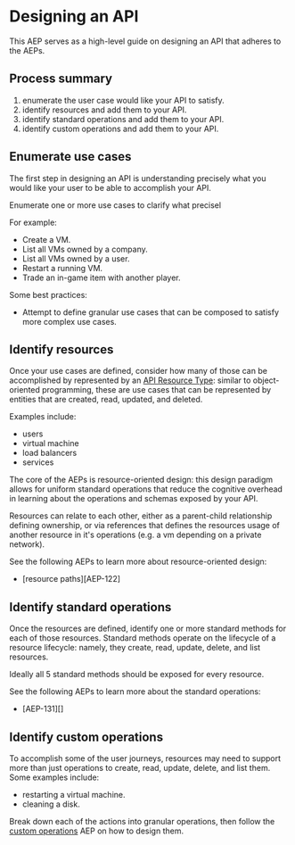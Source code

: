 # Designing an API

This AEP serves as a high-level guide on designing an API that adheres to the
AEPs.

## Process summary

1. enumerate the user case would like your API to satisfy.
1. identify resources and add them to your API.
1. identify standard operations and add them to your API.
1. identify custom operations and add them to your API.

## Enumerate use cases

The first step in designing an API is understanding precisely what you would
like your user to be able to accomplish your API.

Enumerate one or more use cases to clarify what precisel

For example:

- Create a VM.
- List all VMs owned by a company.
- List all VMs owned by a user.
- Restart a running VM.
- Trade an in-game item with another player.

Some best practices:

- Attempt to define granular use cases that can be composed to
  satisfy more complex use cases.

## Identify resources

Once your use cases are defined, consider how many of those can be accomplished
by represented by an [API Resource Type][]: similar to object-oriented
programming, these are use cases that can be represented by entities that are
created, read, updated, and deleted.

Examples include:

- users
- virtual machine
- load balancers
- services

The core of the AEPs is resource-oriented design: this design paradigm allows
for uniform standard operations that reduce the cognitive overhead in learning
about the operations and schemas exposed by your API.

Resources can relate to each other, either as a parent-child relationship
defining ownership, or via references that defines the resources usage of
another resource in it's operations (e.g. a vm depending on a private network).

See the following AEPs to learn more about resource-oriented design:

- [resource paths][AEP-122]

## Identify standard operations

Once the resources are defined, identify one or more standard methods for each
of those resources. Standard methods operate on the lifecycle of a resource
lifecycle: namely, they create, read, update, delete, and list resources.

Ideally all 5 standard methods should be exposed for every resource.

See the following AEPs to learn more about the standard operations:

- [AEP-131][]

## Identify custom operations

To accomplish some of the user journeys, resources may need to support more
than just operations to create, read, update, delete, and list them. Some
examples include:

- restarting a virtual machine.
- cleaning a disk.

Break down each of the actions into granular operations, then follow the
[custom operations][] AEP on how to design them.

[API Resource Type]: /3#api-resource-type
[custom operations]: /136
